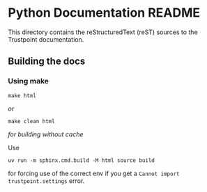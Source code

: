 # Python Documentation README

This directory contains the reStructuredText (reST) sources to the Trustpoint documentation.

## Building the docs

### Using make

```
make html
```

_or_ 

```
make clean html
```
_for building without cache_

Use
```
uv run -m sphinx.cmd.build -M html source build
```
for forcing use of the correct env if you get a `Cannot import trustpoint.settings` error.